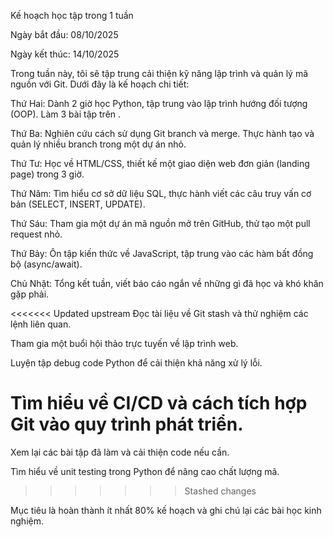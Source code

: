 Kế hoạch học tập trong 1 tuần



Ngày bắt đầu: 08/10/2025

Ngày kết thúc: 14/10/2025



Trong tuần này, tôi sẽ tập trung cải thiện kỹ năng lập trình và quản lý mã nguồn với Git. Dưới đây là kế hoạch chi tiết:

Thứ Hai: Dành 2 giờ học Python, tập trung vào lập trình hướng đối tượng (OOP). Làm 3 bài tập trên .

Thứ Ba: Nghiên cứu cách sử dụng Git branch và merge. Thực hành tạo và quản lý nhiều branch trong một dự án nhỏ.



Thứ Tư: Học về HTML/CSS, thiết kế một giao diện web đơn giản (landing page) trong 3 giờ.

Thứ Năm: Tìm hiểu cơ sở dữ liệu SQL, thực hành viết các câu truy vấn cơ bản (SELECT, INSERT, UPDATE).

Thứ Sáu: Tham gia một dự án mã nguồn mở trên GitHub, thử tạo một pull request nhỏ.

Thứ Bảy: Ôn tập kiến thức về JavaScript, tập trung vào các hàm bất đồng bộ (async/await).

Chủ Nhật: Tổng kết tuần, viết báo cáo ngắn về những gì đã học và khó khăn gặp phải.



<<<<<<< Updated upstream
Đọc tài liệu về Git stash và thử nghiệm các lệnh liên quan.

Tham gia một buổi hội thảo trực tuyến về lập trình web.

Luyện tập debug code Python để cải thiện khả năng xử lý lỗi.

Tìm hiểu về CI/CD và cách tích hợp Git vào quy trình phát triển.
=======
Xem lại các bài tập đã làm và cải thiện code nếu cần.

Tìm hiểu về unit testing trong Python để nâng cao chất lượng mã.
>>>>>>> Stashed changes



Mục tiêu là hoàn thành ít nhất 80% kế hoạch và ghi chú lại các bài học kinh nghiệm.

